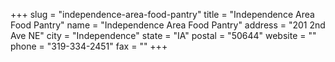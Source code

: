 +++
slug = "independence-area-food-pantry"
title = "Independence Area Food Pantry"
name = "Independence Area Food Pantry"
address = "201 2nd Ave NE"
city = "Independence"
state = "IA"
postal = "50644"
website = ""
phone = "319-334-2451"
fax = ""
+++
